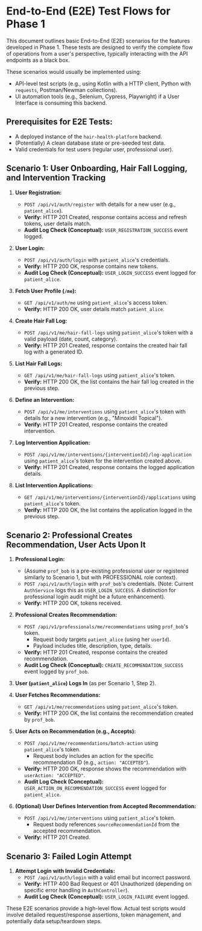# End-to-End (E2E) Test Flows for Phase 1

This document outlines basic End-to-End (E2E) scenarios for the features developed in Phase 1. These tests are designed to verify the complete flow of operations from a user's perspective, typically interacting with the API endpoints as a black box.

These scenarios would usually be implemented using:
- API-level test scripts (e.g., using Kotlin with a HTTP client, Python with `requests`, Postman/Newman collections).
- UI automation tools (e.g., Selenium, Cypress, Playwright) if a User Interface is consuming this backend.

## Prerequisites for E2E Tests:
- A deployed instance of the `hair-health-platform` backend.
- (Potentially) A clean database state or pre-seeded test data.
- Valid credentials for test users (regular user, professional user).

## Scenario 1: User Onboarding, Hair Fall Logging, and Intervention Tracking

1.  **User Registration:**
    -   `POST /api/v1/auth/register` with details for a new user (e.g., `patient_alice`).
    -   **Verify:** HTTP 201 Created, response contains access and refresh tokens, user details match.
    -   **Audit Log Check (Conceptual):** `USER_REGISTRATION_SUCCESS` event logged.

2.  **User Login:**
    -   `POST /api/v1/auth/login` with `patient_alice`'s credentials.
    -   **Verify:** HTTP 200 OK, response contains new tokens.
    -   **Audit Log Check (Conceptual):** `USER_LOGIN_SUCCESS` event logged for `patient_alice`.

3.  **Fetch User Profile (`/me`):**
    -   `GET /api/v1/auth/me` using `patient_alice`'s access token.
    -   **Verify:** HTTP 200 OK, user details match `patient_alice`.

4.  **Create Hair Fall Log:**
    -   `POST /api/v1/me/hair-fall-logs` using `patient_alice`'s token with a valid payload (date, count, category).
    -   **Verify:** HTTP 201 Created, response contains the created hair fall log with a generated ID.

5.  **List Hair Fall Logs:**
    -   `GET /api/v1/me/hair-fall-logs` using `patient_alice`'s token.
    -   **Verify:** HTTP 200 OK, the list contains the hair fall log created in the previous step.

6.  **Define an Intervention:**
    -   `POST /api/v1/me/interventions` using `patient_alice`'s token with details for a new intervention (e.g., "Minoxidil Topical").
    -   **Verify:** HTTP 201 Created, response contains the created intervention.

7.  **Log Intervention Application:**
    -   `POST /api/v1/me/interventions/{interventionId}/log-application` using `patient_alice`'s token for the intervention created above.
    -   **Verify:** HTTP 201 Created, response contains the logged application details.

8.  **List Intervention Applications:**
    -   `GET /api/v1/me/interventions/{interventionId}/applications` using `patient_alice`'s token.
    -   **Verify:** HTTP 200 OK, the list contains the application logged in the previous step.

## Scenario 2: Professional Creates Recommendation, User Acts Upon It

1.  **Professional Login:**
    -   (Assume `prof_bob` is a pre-existing professional user or registered similarly to Scenario 1, but with PROFESSIONAL role context).
    -   `POST /api/v1/auth/login` with `prof_bob`'s credentials. (Note: Current `AuthService` logs this as `USER_LOGIN_SUCCESS`. A distinction for professional login audit might be a future enhancement).
    -   **Verify:** HTTP 200 OK, tokens received.

2.  **Professional Creates Recommendation:**
    -   `POST /api/v1/professionals/me/recommendations` using `prof_bob`'s token.
        -   Request body targets `patient_alice` (using her `userId`).
        -   Payload includes title, description, type, details.
    -   **Verify:** HTTP 201 Created, response contains the created recommendation.
    -   **Audit Log Check (Conceptual):** `CREATE_RECOMMENDATION_SUCCESS` event logged by `prof_bob`.

3.  **User (`patient_alice`) Logs In** (as per Scenario 1, Step 2).

4.  **User Fetches Recommendations:**
    -   `GET /api/v1/me/recommendations` using `patient_alice`'s token.
    -   **Verify:** HTTP 200 OK, the list contains the recommendation created by `prof_bob`.

5.  **User Acts on Recommendation (e.g., Accepts):**
    -   `POST /api/v1/me/recommendations/batch-action` using `patient_alice`'s token.
        -   Request body includes an action for the specific recommendation ID (e.g., `action: "ACCEPTED"`).
    -   **Verify:** HTTP 200 OK, response shows the recommendation with `userAction: "ACCEPTED"`.
    -   **Audit Log Check (Conceptual):** `USER_ACTION_ON_RECOMMENDATION_SUCCESS` event logged for `patient_alice`.

6.  **(Optional) User Defines Intervention from Accepted Recommendation:**
    -   `POST /api/v1/me/interventions` using `patient_alice`'s token.
        -   Request body references `sourceRecommendationId` from the accepted recommendation.
    -   **Verify:** HTTP 201 Created.

## Scenario 3: Failed Login Attempt
1.  **Attempt Login with Invalid Credentials:**
    -   `POST /api/v1/auth/login` with a valid email but incorrect password.
    -   **Verify:** HTTP 400 Bad Request or 401 Unauthorized (depending on specific error handling in `AuthController`).
    -   **Audit Log Check (Conceptual):** `USER_LOGIN_FAILURE` event logged.

These E2E scenarios provide a high-level flow. Actual test scripts would involve detailed request/response assertions, token management, and potentially data setup/teardown steps.
